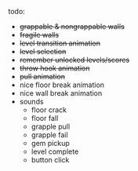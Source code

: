 todo:
* ~~grappable & nongrappable walls~~
* ~~fragile walls~~
* ~~level transition animation~~
* ~~level selection~~
* ~~remember unlocked levels/scores~~
* ~~throw hook animation~~
* ~~pull animation~~
* nice floor break animation
* nice wall break animation
* sounds
    * floor crack
    * floor fall
    * grapple pull
    * grapple fail
    * gem pickup
    * level complete
    * button click
